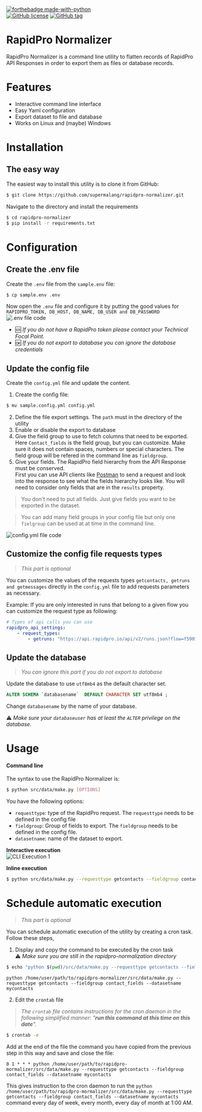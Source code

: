 [![forthebadge made-with-python](http://ForTheBadge.com/images/badges/made-with-python.svg)](https://www.python.org/)  
[![GitHub license](https://img.shields.io/github/license/supermalang/rapidpro-normalizer)](https://github.com/supermalang/rapidpro-normalizer/LICENSE)
[![GitHub tag](https://img.shields.io/github/tag/supermalang/rapidpro-normalizer)](https://GitHub.com/supermalang/PBI_ImproveReportAppeal/tags/)



RapidPro Normalizer
==============================

RapidPro Normalizer is a command line utility to flatten records of RapidPro API Responses in order to export them as files or database records.

# Features
- Interactive command line interface
- Easy Yaml configuration
- Export dataset to file and database
- Works on Linux and (maybe) Windows

# Installation
## The easy way
The easiest way to install this utility is to clone it from GitHub:
```bash
$ git clone https://github.com/supermalang/rapidpro-normalizer.git
```

Navigate to the directory and install the requirements
```bash
$ cd rapidpro-normalizer
$ pip install -r requirements.txt
``` 

# Configuration
## Create the .env file
Create the `.env` file from the `sample.env` file:
```bash
$ cp sample.env .env
```

Now open the `.env` file and configure it by putting the good values for `RAPIDPRO_TOKEN, DB_HOST, DB_NAME, DB_USER and DB_PASSWORD`
![.env file code](/docs/img/dotenv_code.svg)


- 🆘 *If you do not have a RapidPro token please contact your Technical Focal Point.*  
- 🆗 *If you do not export to database you can ignore the database credentials*


## Update the config file
Create the `config.yml` file and update the content.  
1. Create the config file:
```bash
$ mv sample.config.yml config.yml
```

2. Define the file export settings. The `path` must in the directory of the utility
3. Enable or disable the export to database
4. Give the field group to use to fetch columns that need to be exported. Here `Contact_fields` is the field group, but you can customize. Make sure it does not contain spaces, numbers or special characters. The field group will be refered in the command line as `fieldgroup`.  
5. Give your fields. The RapidPro field hierarchy from the API Response must be conserved.  
First you can use API clients like [Postman](https://www.postman.com/) to send a request and look into the response to see what the fields hierarchy looks like. You will need to consider only fields that are in the `results` property.


> You don't need to put all fields. Just give fields you want to be exported in the dataset.  

> You can add many field groups in your config file but only one `fielgroup` can be used at at time in the command line.


![config.yml file code](/docs/img/config_file.svg)

## Customize the config file requests types
> *This part is optional*  

You can customize the values of the requests types `getcontacts, getruns and getmessages` directly in the `config.yml` file to add requests parameters as necessary.

Example: If you are only interested in runs that belong to a given flow you can customize the request type as following:

```yml
# Types of api calls you can use
rapidpro_api_settings:
    - request_types:
        - getruns: "https://api.rapidpro.io/api/v2/runs.json?flow=f5901b62-ba76-4003-9c62-72fdacc1b7b7"

```


## Update the database
> *You can ignore this part if you do not export to database*

Update the database to use `utf8mb4` as the default character set.

```sql
ALTER SCHEMA `databasename`  DEFAULT CHARACTER SET utf8mb4 ;
```
Change `databasename` by the name of your database.

⚠️ *Make sure your `databaseuser` has at least the `ALTER` privilege on the database.*


# Usage
#### Command line
The syntax to use the RapidPro Normalizer is:
```bash
$ python src/data/make.py [OPTIONS]
```

You have the following options:
- `requesttype`: type of the RapidPro request. The `requesttype` needs to be defined in the config file
- `fieldgroup`: Group of fields to export. The `fieldgroup` needs to be defined in the config file.
- `datasetname`: name of the dataset to export.

**Interactive execution**  
![CLI Execution 1](/docs/img/cli_execution_1.svg)


**Inline execution**
```bash
$ python src/data/make.py --requesttype getcontacts --fieldgroup contact_fields --datasetname mycontacts
```

# Schedule automatic execution
> *This part is optional*  

You can schedule automatic execution of the utility by creating a cron task. Follow these steps,

1. Display and copy the command to be executed by the cron task  
⚠️ *Make sure you are still in the rapidpro-normalization directory*
```bash
$ echo "python $(pwd)/src/data/make.py --requesttype getcontacts --fieldgroup contact_fields --datasetname mycontacts"
```

```
python /home/user/path/to/rapidpro-mormalizer/src/data/make.py --requesttype getcontacts --fieldgroup contact_fields --datasetname mycontacts
```
2. Edit the `crontab` file
> *The `crontab` file contains instructions for the cron daemon in the following simplified manner: "**run this command at this time on this date**".*

```bash
$ crontab -e
```

Add at the end of the file the command you have copied from the previous step in this way and save and close the file:
```
0 1 * * * python /home/user/path/to/rapidpro-mormalizer/src/data/make.py --requesttype getcontacts --fieldgroup contact_fields --datasetname mycontacts
```
This gives instruction to the cron daemon to run the `python /home/user/path/to/rapidpro-mormalizer/src/data/make.py --requesttype getcontacts --fieldgroup contact_fields --datasetname mycontacts` command every day of week, every month, every day of month at 1:00 AM. 
